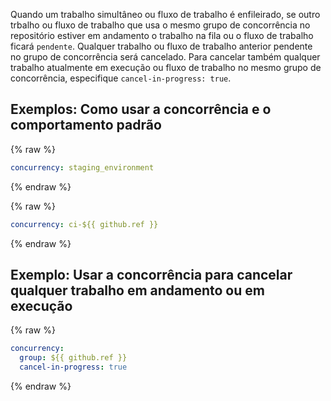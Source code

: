 Quando um trabalho simultâneo ou fluxo de trabalho é enfileirado, se outro trbalho ou fluxo de trabalho que usa o mesmo grupo de concorrência no repositório estiver em andamento o trabalho na fila ou o fluxo de trabalho ficará `pendente`. Qualquer trabalho ou fluxo de trabalho anterior pendente no grupo de concorrência será cancelado. Para cancelar também qualquer trabalho atualmente em execução ou fluxo de trabalho no mesmo grupo de concorrência, especifique `cancel-in-progress: true`.

## Exemplos: Como usar a concorrência e o comportamento padrão

{% raw %}
```yaml
concurrency: staging_environment
```
{% endraw %}

{% raw %}
```yaml
concurrency: ci-${{ github.ref }}
```
{% endraw %}

## Exemplo: Usar a concorrência para cancelar qualquer trabalho em andamento ou em execução

{% raw %}
```yaml
concurrency: 
  group: ${{ github.ref }}
  cancel-in-progress: true
```
{% endraw %}
